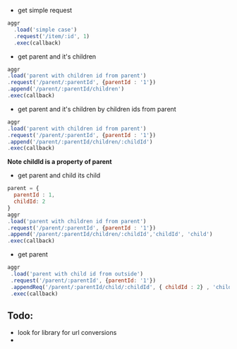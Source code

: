 -  get simple request 
```javascript 
aggr
  .load('simple case')
  .request('/item/:id', 1)
  .exec(callback)
````

-  get parent and it's children 
```javascript 
aggr
.load('parent with children id from parent')
.request('/parent/:parentId', {parentId : '1'})
.append('/parent/:parentId/children')
.exec(callback)
```

-  get parent and it's children by children ids from parent
```javascript 
aggr
.load('parent with children id from parent')
.request('/parent/:parentId', {parentId : '1'})
.append('/parent/:parentId/children/:childId')
.exec(callback)
```
**Note childId is a property of parent** 

-  get parent and child its child  
```javascript 
parent = {
  parentId : 1, 
  childId: 2 
}
aggr
.load('parent with children id from parent')
.request('/parent/:parentId', {parentId : '1'})
.append('/parent/:parentId/children/:childId','childId', 'child')
.exec(callback)
```
- get parent
```javascript 
aggr
 .load('parent with child id from outside')
 .request('/parent/:parentId', {parentId: '1'})
 .appendReq('/parent/:parentId/child/:childId', { childId : 2} , 'child')
 .exec(callback) 
 ``` 

## Todo: 
 - look for library for url conversions 
 - 
